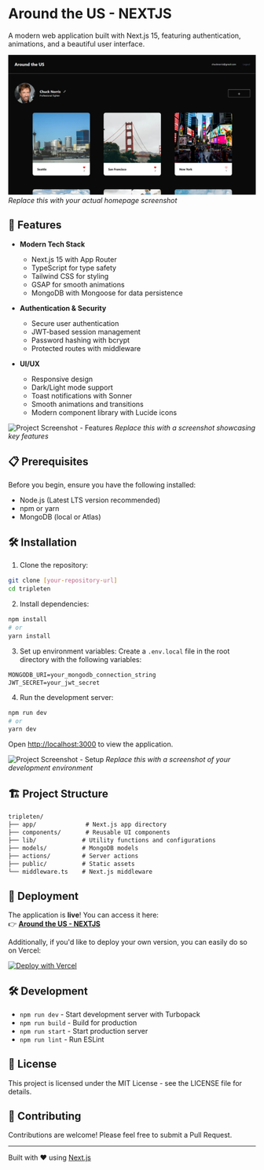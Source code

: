 # Around the US - NEXTJS
A modern web application built with Next.js 15, featuring authentication, animations, and a beautiful user interface.

![Project Screenshot - Homepage](public/screenshots/homepage.png)
*Replace this with your actual homepage screenshot*

## 🚀 Features

- **Modern Tech Stack**
  - Next.js 15 with App Router
  - TypeScript for type safety
  - Tailwind CSS for styling
  - GSAP for smooth animations
  - MongoDB with Mongoose for data persistence

- **Authentication & Security**
  - Secure user authentication
  - JWT-based session management
  - Password hashing with bcrypt
  - Protected routes with middleware

- **UI/UX**
  - Responsive design
  - Dark/Light mode support
  - Toast notifications with Sonner
  - Smooth animations and transitions
  - Modern component library with Lucide icons

![Project Screenshot - Features](public/screenshots/features.png)
*Replace this with a screenshot showcasing key features*

## 📋 Prerequisites

Before you begin, ensure you have the following installed:
- Node.js (Latest LTS version recommended)
- npm or yarn
- MongoDB (local or Atlas)

## 🛠️ Installation

1. Clone the repository:
```bash
git clone [your-repository-url]
cd tripleten
```

2. Install dependencies:
```bash
npm install
# or
yarn install
```

3. Set up environment variables:
Create a `.env.local` file in the root directory with the following variables:
```env
MONGODB_URI=your_mongodb_connection_string
JWT_SECRET=your_jwt_secret
```

4. Run the development server:
```bash
npm run dev
# or
yarn dev
```

Open [http://localhost:3000](http://localhost:3000) to view the application.

![Project Screenshot - Setup](public/screenshots/setup.png)
*Replace this with a screenshot of your development environment*

## 🏗️ Project Structure

```
tripleten/
├── app/              # Next.js app directory
├── components/       # Reusable UI components
├── lib/             # Utility functions and configurations
├── models/          # MongoDB models
├── actions/         # Server actions
├── public/          # Static assets
└── middleware.ts    # Next.js middleware
```

## 🚀 Deployment  

The application is **live**! You can access it here:  
👉 [**Around the US - NEXTJS**](https://tripleten-nextjs.vercel.app/)  

Additionally, if you'd like to deploy your own version, you can easily do so on Vercel:  

[![Deploy with Vercel](https://vercel.com/button)](https://vercel.com/new/clone?repository-url=https%3A%2F%2Fgithub.com%2Fyourusername%2Ftripleten)



## 🛠️ Development

- `npm run dev` - Start development server with Turbopack
- `npm run build` - Build for production
- `npm run start` - Start production server
- `npm run lint` - Run ESLint

## 📝 License

This project is licensed under the MIT License - see the LICENSE file for details.

## 👥 Contributing

Contributions are welcome! Please feel free to submit a Pull Request.

---

Built with ❤️ using [Next.js](https://nextjs.org)
